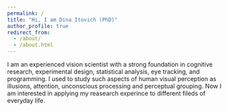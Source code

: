```yaml
---
permalink: /
title: "Hi, I am Dina Itovich (PhD)"
author_profile: true
redirect_from: 
  - /about/
  - /about.html
---
```

I am an experienced vision scientist with a strong foundation in cognitive research, experimental design, statistical analysis, eye tracking, and programming. I used to study such aspects of human visual perception as illusions, attention, unconscious processing and perceptual grouping.
Now I am interested in applying my reasearch experince to different fileds of everyday life.
